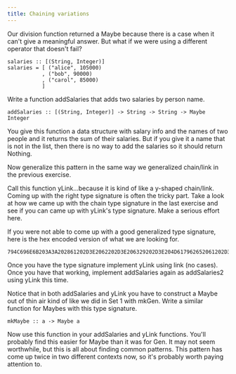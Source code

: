```yaml
---
title: Chaining variations
---
```


Our division function returned a Maybe because there is a case when it can't
give a meaningful answer.  But what if we were using a different operator that
doesn't fail?

    salaries :: [(String, Integer)]
    salaries = [ ("alice", 105000)
               , ("bob", 90000)
               , ("carol", 85000)
               ]

Write a function addSalaries that adds two salaries by person name.

    addSalaries :: [(String, Integer)] -> String -> String -> Maybe Integer

You give this function a data structure with salary info and the names of two
people and it returns the sum of their salaries.  But if you give it a name
that is not in the list, then there is no way to add the salaries so it should
return Nothing.

Now generalize this pattern in the same way we generalized chain/link in
the previous exercise.

Call this function yLink...because it is kind of like a y-shaped chain/link.
Coming up with the right type signature is often the tricky part.  Take a look
at how we came up with the chain type signature in the last exercise and see
if you can came up with yLink's type signature.  Make a serious effort here.

If you were not able to come up with a good generalized type signature, here
is the hex encoded version of what we are looking for.

    794C696E6B203A3A202861202D3E2062202D3E206329202D3E204D617962652061202D3E204D617962652062202D3E204D617962652063

Once you have the type signature implement yLink using link (no cases).  Once
you have that working, implement addSalaries again as addSalaries2 using yLink
this time.

Notice that in both addSalaries and yLink you have to construct a Maybe out of
thin air kind of like we did in Set 1 with mkGen. Write a similar function for
Maybes with this type signature.

    mkMaybe :: a -> Maybe a

Now use this function in your addSalaries and yLink functions. You'll probably
find this easier for Maybe than it was for Gen. It may not seem worthwhile, but
this is all about finding common patterns. This pattern has come up twice in two
different contexts now, so it's probably worth paying attention to.